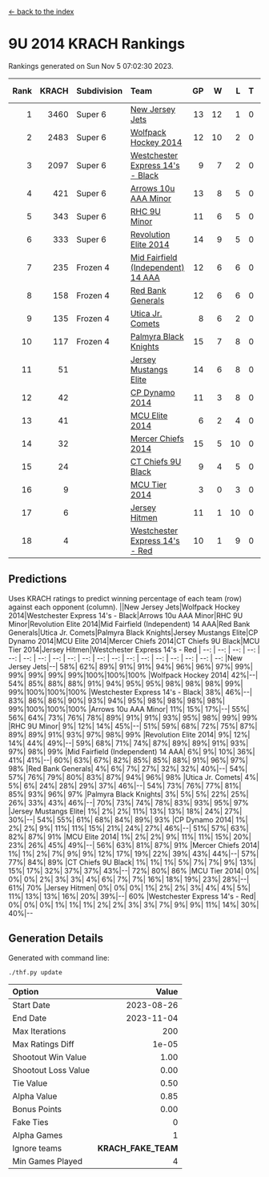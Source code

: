 [<- back to the index](readme.md)
# 9U 2014 KRACH Rankings
Rankings generated on Sun Nov  5 07:02:30 2023.

Rank|KRACH|Subdivision|Team|GP|W|L|T|OTW|OTL|SoS|Exp Wins|Win Diff
---:|---:|:---|:---|---:|---:|---:|---:|---:|---:|---:|---:|---:
1|3460|Super 6|[New Jersey Jets](https://gamesheetstats.com/seasons/3664/teams/140881/schedule)|13|12|1|0|2|0|422|12.8|-0.0
2|2483|Super 6|[Wolfpack Hockey 2014](https://gamesheetstats.com/seasons/3664/teams/140871/schedule)|12|10|2|0|0|1|729|10.8|-0.0
3|2097|Super 6|[Westchester Express 14's - Black](https://gamesheetstats.com/seasons/3664/teams/140873/schedule)|9|7|2|0|1|0|948|7.8|-0.0
4|421|Super 6|[Arrows 10u AAA Minor](https://gamesheetstats.com/seasons/3664/teams/140872/schedule)|13|8|5|0|0|1|726|8.8|-0.0
5|343|Super 6|[RHC 9U Minor](https://gamesheetstats.com/seasons/3664/teams/140876/schedule)|11|6|5|0|1|0|773|6.8|-0.0
6|333|Super 6|[Revolution Elite 2014](https://gamesheetstats.com/seasons/3664/teams/140880/schedule)|14|9|5|0|2|1|337|9.9|0.0
7|235|Frozen 4|[Mid Fairfield (Independent) 14 AAA](https://gamesheetstats.com/seasons/3664/teams/140878/schedule)|12|6|6|0|1|0|539|6.9|0.0
8|158|Frozen 4|[Red Bank Generals](https://gamesheetstats.com/seasons/3664/teams/140883/schedule)|12|6|6|0|0|0|579|6.9|0.0
9|135|Frozen 4|[Utica Jr. Comets](https://gamesheetstats.com/seasons/3664/teams/140884/schedule)|8|6|2|0|0|0|56|6.9|0.0
10|117|Frozen 4|[Palmyra Black Knights](https://gamesheetstats.com/seasons/3664/teams/140875/schedule)|15|7|8|0|0|1|821|7.9|0.0
11|51||[Jersey Mustangs Elite](https://gamesheetstats.com/seasons/3664/teams/140888/schedule)|14|6|8|0|0|2|536|6.9|0.0
12|42||[CP Dynamo 2014](https://gamesheetstats.com/seasons/3664/teams/140877/schedule)|11|3|8|0|0|1|334|3.9|0.0
13|41||[MCU Elite 2014](https://gamesheetstats.com/seasons/3664/teams/140874/schedule)|6|2|4|0|0|0|624|2.9|0.0
14|32||[Mercer Chiefs 2014](https://gamesheetstats.com/seasons/3664/teams/140885/schedule)|15|5|10|0|0|1|318|5.9|0.0
15|24||[CT Chiefs 9U Black](https://gamesheetstats.com/seasons/3664/teams/140886/schedule)|9|4|5|0|1|0|88|4.9|0.0
16|9||[MCU Tier 2014](https://gamesheetstats.com/seasons/3664/teams/140882/schedule)|3|0|3|0|0|0|1738|0.9|0.0
17|6||[Jersey Hitmen](https://gamesheetstats.com/seasons/3664/teams/140879/schedule)|11|1|10|0|0|0|835|1.9|0.0
18|4||[Westchester Express 14's - Red](https://gamesheetstats.com/seasons/3664/teams/140887/schedule)|10|1|9|0|0|0|57|1.9|0.0

## Predictions
Uses KRACH ratings to predict winning percentage of each team (row) against each opponent (column).
||New Jersey Jets|Wolfpack Hockey 2014|Westchester Express 14's - Black|Arrows 10u AAA Minor|RHC 9U Minor|Revolution Elite 2014|Mid Fairfield (Independent) 14 AAA|Red Bank Generals|Utica Jr. Comets|Palmyra Black Knights|Jersey Mustangs Elite|CP Dynamo 2014|MCU Elite 2014|Mercer Chiefs 2014|CT Chiefs 9U Black|MCU Tier 2014|Jersey Hitmen|Westchester Express 14's - Red
| --: | --: | --: | --: | --: | --: | --: | --: | --: | --: | --: | --: | --: | --: | --: | --: | --: | --: | --: 
|New Jersey Jets|--| 58%| 62%| 89%| 91%| 91%| 94%| 96%| 96%| 97%| 99%| 99%| 99%| 99%| 99%|100%|100%|100%
|Wolfpack Hockey 2014| 42%|--| 54%| 85%| 88%| 88%| 91%| 94%| 95%| 95%| 98%| 98%| 98%| 99%| 99%|100%|100%|100%
|Westchester Express 14's - Black| 38%| 46%|--| 83%| 86%| 86%| 90%| 93%| 94%| 95%| 98%| 98%| 98%| 98%| 99%|100%|100%|100%
|Arrows 10u AAA Minor| 11%| 15%| 17%|--| 55%| 56%| 64%| 73%| 76%| 78%| 89%| 91%| 91%| 93%| 95%| 98%| 99%| 99%
|RHC 9U Minor|  9%| 12%| 14%| 45%|--| 51%| 59%| 68%| 72%| 75%| 87%| 89%| 89%| 91%| 93%| 97%| 98%| 99%
|Revolution Elite 2014|  9%| 12%| 14%| 44%| 49%|--| 59%| 68%| 71%| 74%| 87%| 89%| 89%| 91%| 93%| 97%| 98%| 99%
|Mid Fairfield (Independent) 14 AAA|  6%|  9%| 10%| 36%| 41%| 41%|--| 60%| 63%| 67%| 82%| 85%| 85%| 88%| 91%| 96%| 97%| 98%
|Red Bank Generals|  4%|  6%|  7%| 27%| 32%| 32%| 40%|--| 54%| 57%| 76%| 79%| 80%| 83%| 87%| 94%| 96%| 98%
|Utica Jr. Comets|  4%|  5%|  6%| 24%| 28%| 29%| 37%| 46%|--| 54%| 73%| 76%| 77%| 81%| 85%| 93%| 96%| 97%
|Palmyra Black Knights|  3%|  5%|  5%| 22%| 25%| 26%| 33%| 43%| 46%|--| 70%| 73%| 74%| 78%| 83%| 93%| 95%| 97%
|Jersey Mustangs Elite|  1%|  2%|  2%| 11%| 13%| 13%| 18%| 24%| 27%| 30%|--| 54%| 55%| 61%| 68%| 84%| 89%| 93%
|CP Dynamo 2014|  1%|  2%|  2%|  9%| 11%| 11%| 15%| 21%| 24%| 27%| 46%|--| 51%| 57%| 63%| 82%| 87%| 91%
|MCU Elite 2014|  1%|  2%|  2%|  9%| 11%| 11%| 15%| 20%| 23%| 26%| 45%| 49%|--| 56%| 63%| 81%| 87%| 91%
|Mercer Chiefs 2014|  1%|  1%|  2%|  7%|  9%|  9%| 12%| 17%| 19%| 22%| 39%| 43%| 44%|--| 57%| 77%| 84%| 89%
|CT Chiefs 9U Black|  1%|  1%|  1%|  5%|  7%|  7%|  9%| 13%| 15%| 17%| 32%| 37%| 37%| 43%|--| 72%| 80%| 86%
|MCU Tier 2014|  0%|  0%|  0%|  2%|  3%|  3%|  4%|  6%|  7%|  7%| 16%| 18%| 19%| 23%| 28%|--| 61%| 70%
|Jersey Hitmen|  0%|  0%|  0%|  1%|  2%|  2%|  3%|  4%|  4%|  5%| 11%| 13%| 13%| 16%| 20%| 39%|--| 60%
|Westchester Express 14's - Red|  0%|  0%|  0%|  1%|  1%|  1%|  2%|  2%|  3%|  3%|  7%|  9%|  9%| 11%| 14%| 30%| 40%|--

## Generation Details

Generated with command line:
```
./thf.py update
```

| Option | Value |
| :----- | ----: |
| Start Date | 2023-08-26 |
| End Date | 2023-11-04 |
| Max Iterations | 200 |
| Max Ratings Diff | 1e-05 |
| Shootout Win Value | 1.00 |
| Shootout Loss Value | 0.00 |
| Tie Value | 0.50 |
| Alpha Value | 0.85 |
| Bonus Points | 0.00 |
| Fake Ties | 0 |
| Alpha Games | 1 |
| Ignore teams | __KRACH_FAKE_TEAM__ |
| Min Games Played | 4 |

